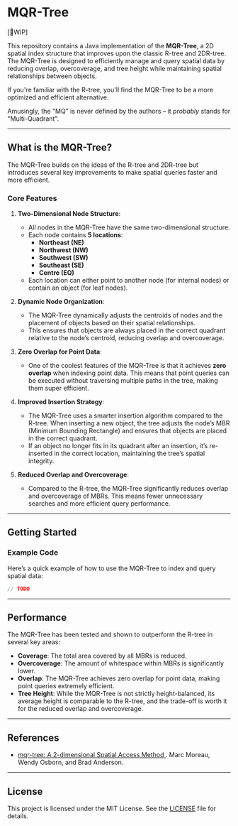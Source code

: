 # MQR-Tree

[🚧WIP]

This repository contains a Java implementation of the **MQR-Tree**, a 2D spatial index structure that improves upon the classic R-tree and 2DR-tree. The MQR-Tree is designed to efficiently manage and query spatial data by reducing overlap, overcoverage, and tree height while maintaining spatial relationships between objects.

If you're familiar with the R-tree, you'll find the MQR-Tree to be a more optimized and efficient alternative.

Amusingly, the "MQ" is never defined by the authors – it _probably_ stands for "Multi-Quadrant".

---

## What is the MQR-Tree?

The MQR-Tree builds on the ideas of the R-tree and 2DR-tree but introduces several key improvements to make spatial queries faster and more efficient.

### Core Features

1. **Two-Dimensional Node Structure**:
   - All nodes in the MQR-Tree have the same two-dimensional structure.
   - Each node contains **5 locations**: 
     - **Northeast (NE)**
     - **Northwest (NW)**
     - **Southwest (SW)**
     - **Southeast (SE)**
     - **Centre (EQ)**
   - Each location can either point to another node (for internal nodes) or contain an object (for leaf nodes).

2. **Dynamic Node Organization**:
   - The MQR-Tree dynamically adjusts the centroids of nodes and the placement of objects based on their spatial relationships.
   - This ensures that objects are always placed in the correct quadrant relative to the node’s centroid, reducing overlap and overcoverage.

3. **Zero Overlap for Point Data**:
   - One of the coolest features of the MQR-Tree is that it achieves **zero overlap** when indexing point data. This means that point queries can be executed without traversing multiple paths in the tree, making them super efficient.

4. **Improved Insertion Strategy**:
   - The MQR-Tree uses a smarter insertion algorithm compared to the R-tree. When inserting a new object, the tree adjusts the node’s MBR (Minimum Bounding Rectangle) and ensures that objects are placed in the correct quadrant.
   - If an object no longer fits in its quadrant after an insertion, it’s re-inserted in the correct location, maintaining the tree’s spatial integrity.

5. **Reduced Overlap and Overcoverage**:
   - Compared to the R-tree, the MQR-Tree significantly reduces overlap and overcoverage of MBRs. This means fewer unnecessary searches and more efficient query performance.

---

## Getting Started

### Example Code

Here’s a quick example of how to use the MQR-Tree to index and query spatial data:

```java
// TODO
```

---

## Performance

The MQR-Tree has been tested and shown to outperform the R-tree in several key areas:

- **Coverage**: The total area covered by all MBRs is reduced.
- **Overcoverage**: The amount of whitespace within MBRs is significantly lower.
- **Overlap**: The MQR-Tree achieves zero overlap for point data, making point queries extremely efficient.
- **Tree Height**: While the MQR-Tree is not strictly height-balanced, its average height is comparable to the R-tree, and the trade-off is worth it for the reduced overlap and overcoverage.

---

## References

- [mqr-tree: A 2-dimensional Spatial Access
Method ](https://www.cs.uleth.ca/~osborn/pubs/JCSE.pdf). Marc Moreau, Wendy Osborn, and Brad Anderson. 

---

## License

This project is licensed under the MIT License. See the [LICENSE](LICENSE) file for details.
